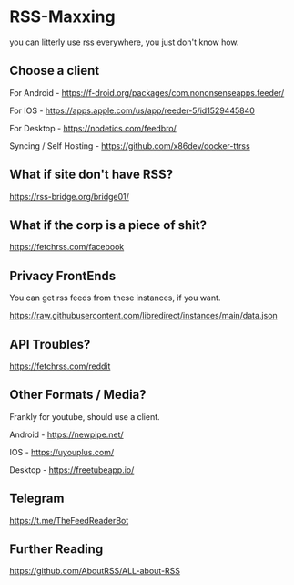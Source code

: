 # RSS-Maxxing

you can litterly use rss everywhere, you just don't know how.

## Choose a client

For Android - https://f-droid.org/packages/com.nononsenseapps.feeder/

For IOS - https://apps.apple.com/us/app/reeder-5/id1529445840

For Desktop - https://nodetics.com/feedbro/

Syncing / Self Hosting - https://github.com/x86dev/docker-ttrss

## What if site don't have RSS?

https://rss-bridge.org/bridge01/

## What if the corp is a piece of shit?

https://fetchrss.com/facebook

## Privacy FrontEnds

You can get rss feeds from these instances, if you want.

https://raw.githubusercontent.com/libredirect/instances/main/data.json

## API Troubles?

https://fetchrss.com/reddit

## Other Formats / Media?

Frankly for youtube, should use a client.

Android - https://newpipe.net/

IOS - https://uyouplus.com/

Desktop - https://freetubeapp.io/

## Telegram

https://t.me/TheFeedReaderBot

## Further Reading

https://github.com/AboutRSS/ALL-about-RSS
